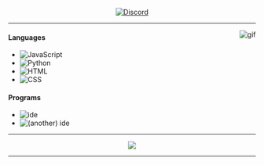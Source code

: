 <p align="center">
    <a href="https://discord.com/users/411704274599542794">
        <img src="https://discord.c99.nl/widget/theme-2/411704274599542794.png" alt="Discord"/>
    </a>
    </p>
    
---

<img alt="gif" src="https://i.imgur.com/4TpbeWn.jpeg" align="right"/>

#### Languages
- ![JavaScript](https://img.shields.io/badge/-JavaScript-5e79ff)
- ![Python](https://img.shields.io/badge/-Python-5e79ff)
- ![HTML](https://img.shields.io/badge/-HTML-5e79ff)
- ![CSS](https://img.shields.io/badge/-CSS-5e79ff)
#### Programs
- ![ide](https://img.shields.io/badge/-VS_Code-5e79ff)
- ![(another) ide](https://img.shields.io/badge/-Repl.it-5e79ff)
---

<p align="center">
    <a href="https://www.nuggy.space/"><img src="https://img.shields.io/badge/-My_Website-5e79ff?style=flat"/></a>
</p>

---

